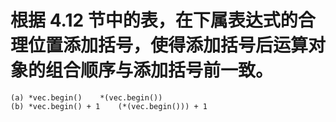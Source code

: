 # 根据 4.12 节中的表，在下属表达式的合理位置添加括号，使得添加括号后运算对象的组合顺序与添加括号前一致。
    (a) *vec.begin()    *(vec.begin())
    (b) *vec.begin() + 1    (*(vec.begin())) + 1
